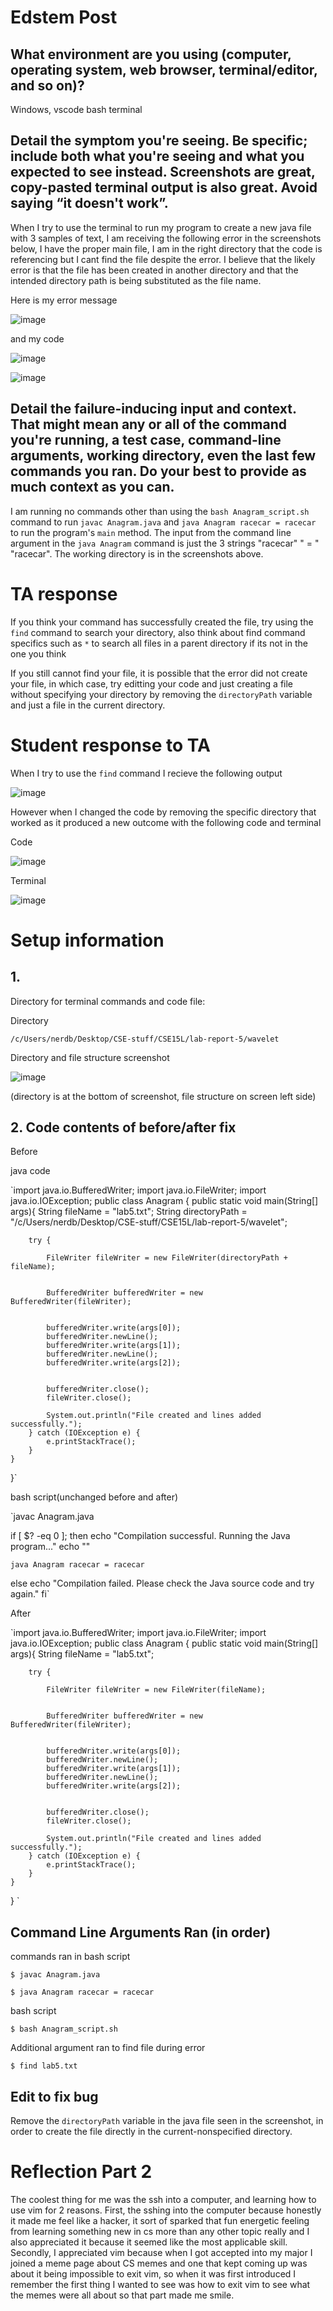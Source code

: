 # Edstem Post

## What environment are you using (computer, operating system, web browser, terminal/editor, and so on)?

Windows, vscode bash terminal

## Detail the symptom you're seeing. Be specific; include both what you're seeing and what you expected to see instead. Screenshots are great, copy-pasted terminal output is also great. Avoid saying “it doesn't work”.

When I try to use the terminal to run my program to create a new java file with 3 samples of text, I am receiving the following error in the screenshots below, I have the proper main file, I am in the right directory that the code is referencing but I cant find the file despite the error.  I believe that the likely error is that the file has been created in another directory and that the intended directory path is being substituted as the file name.

Here is my error message

![image](https://github.com/kjberchin/cse15l-lab-reports/assets/130321865/38fcfffb-b227-46a9-a29a-890400430ff1)

and my code

![image](https://github.com/kjberchin/cse15l-lab-reports/assets/130321865/09d23142-fd4e-47d7-8011-9d6263c62050)

![image](https://github.com/kjberchin/cse15l-lab-reports/assets/130321865/642a13e8-1e55-4fe0-b0f8-07e62d08bfa2)

## Detail the failure-inducing input and context. That might mean any or all of the command you're running, a test case, command-line arguments, working directory, even the last few commands you ran. Do your best to provide as much context as you can.

I am running no commands other than using the `bash Anagram_script.sh` command to run `javac Anagram.java` and `java Anagram racecar = racecar` to run the program's `main` method.  The input from the command line argument in the `java Anagram` command is just the 3 strings "racecar" " = " "racecar".  The working directory is in the screenshots above.

# TA response

If you think your command has successfully created the file, try using the `find` command to search your directory, also think about find command specifics such as `*` to search all files in a parent directory if its not in the one you think

If you still cannot find your file, it is possible that the error did not create your file, in which case, try editting your code and just creating a file without specifying your directory by removing the `directoryPath` variable and just a file in the current directory.

# Student response to TA

When I try to use the `find` command I recieve the following output

![image](https://github.com/kjberchin/cse15l-lab-reports/assets/130321865/5698e220-d442-4ccb-9e22-6ba312868e50)

However when I changed the code by removing the specific directory that worked as it produced a new outcome with the following code and terminal

Code

![image](https://github.com/kjberchin/cse15l-lab-reports/assets/130321865/a9566baf-da6a-4501-8541-86061f0b9f60)

Terminal

![image](https://github.com/kjberchin/cse15l-lab-reports/assets/130321865/03ce7a40-6173-46e7-8af6-ed8e3445dd00)

# Setup information
## 1.

Directory for terminal commands and code file:

Directory

`/c/Users/nerdb/Desktop/CSE-stuff/CSE15L/lab-report-5/wavelet`

Directory and file structure screenshot

![image](https://github.com/kjberchin/cse15l-lab-reports/assets/130321865/0178ba06-91bc-4e7d-9cf4-3ad021dc2fc3)

(directory is at the bottom of screenshot, file structure on screen left side)

## 2. Code contents of before/after fix

Before

java code

`import java.io.BufferedWriter;
import java.io.FileWriter;
import java.io.IOException;
public class Anagram {
    public static void main(String[] args){
        String fileName = "lab5.txt";
        String directoryPath = "/c/Users/nerdb/Desktop/CSE-stuff/CSE15L/lab-report-5/wavelet";

        try {
            
            FileWriter fileWriter = new FileWriter(directoryPath + fileName);

            
            BufferedWriter bufferedWriter = new BufferedWriter(fileWriter);

            
            bufferedWriter.write(args[0]);
            bufferedWriter.newLine(); 
            bufferedWriter.write(args[1]);
            bufferedWriter.newLine();
            bufferedWriter.write(args[2]);

            
            bufferedWriter.close();
            fileWriter.close();

            System.out.println("File created and lines added successfully.");
        } catch (IOException e) {
            e.printStackTrace();
        }
    }
}`

bash script(unchanged before and after)

`javac Anagram.java

if [ $? -eq 0 ]; then
    echo "Compilation successful. Running the Java program..."
    echo ""


    java Anagram racecar = racecar
else
    echo "Compilation failed. Please check the Java source code and try again."
fi`

After

`import java.io.BufferedWriter;
import java.io.FileWriter;
import java.io.IOException;
public class Anagram {
    public static void main(String[] args){
        String fileName = "lab5.txt";

        try {
            
            FileWriter fileWriter = new FileWriter(fileName);

            
            BufferedWriter bufferedWriter = new BufferedWriter(fileWriter);

            
            bufferedWriter.write(args[0]);
            bufferedWriter.newLine(); 
            bufferedWriter.write(args[1]);
            bufferedWriter.newLine();
            bufferedWriter.write(args[2]);

            
            bufferedWriter.close();
            fileWriter.close();

            System.out.println("File created and lines added successfully.");
        } catch (IOException e) {
            e.printStackTrace();
        }
    }
}
`

## Command Line Arguments Ran (in order)

commands ran in bash script

`$ javac Anagram.java`

`$ java Anagram racecar = racecar`

bash script 

`$ bash Anagram_script.sh`

Additional argument ran to find file during error

`$ find lab5.txt`

## Edit to fix bug

Remove the `directoryPath` variable in the java file seen in the screenshot, in order to create the file directly in the current-nonspecified directory.

# Reflection Part 2

The coolest thing for me was the ssh into a computer, and learning how to use vim for 2 reasons.  First, the sshing into the computer because honestly it made me feel like a hacker, it sort of sparked that fun energetic feeling from learning something new in cs
more than any other topic really and I also appreciated it because it seemed like the most applicable skill.  Secondly, I appreciated vim because when I got accepted into my major I joined a meme page about CS memes and one that kept coming up was about it being impossible to exit vim, so when
it was first introduced I remember the first thing I wanted to see was how to exit vim to see what the memes were all about so that part made me smile.
